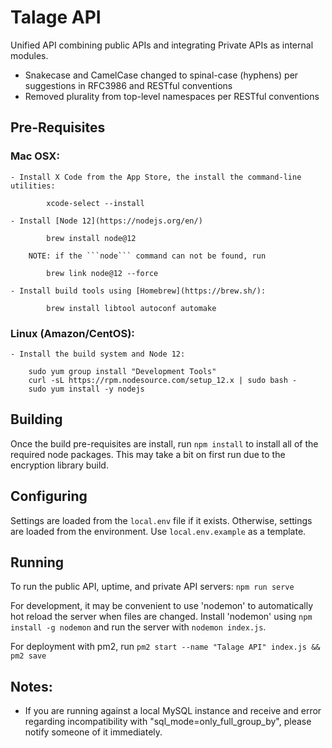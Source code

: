 # Talage API

Unified API combining public APIs and integrating Private APIs as internal modules.

* Snakecase and CamelCase changed to spinal-case (hyphens) per suggestions in RFC3986 and RESTful conventions
* Removed plurality from top-level namespaces per RESTful conventions

## Pre-Requisites

### Mac OSX:
	- Install X Code from the App Store, the install the command-line utilities:
```
		xcode-select --install
```

	- Install [Node 12](https://nodejs.org/en/)
```
		brew install node@12
```
		NOTE: if the ```node``` command can not be found, run 
```
		brew link node@12 --force
```
	- Install build tools using [Homebrew](https://brew.sh/):
```
		brew install libtool autoconf automake
```

### Linux (Amazon/CentOS):
	- Install the build system and Node 12:
```
	sudo yum group install "Development Tools"
	curl -sL https://rpm.nodesource.com/setup_12.x | sudo bash -
	sudo yum install -y nodejs
```

## Building

Once the build pre-requisites are install, run ```npm install``` to install all of the required node packages. This may take a bit on first run due to the encryption library build. 

## Configuring

Settings are loaded from the ```local.env``` file if it exists. Otherwise, settings are loaded from the environment. Use ```local.env.example``` as a template.

## Running

To run the public API, uptime, and private API servers: ```npm run serve```

For development, it may be convenient to use 'nodemon' to automatically hot reload the server when files are changed. Install 'nodemon' using ```npm install -g nodemon``` and run the server with ```nodemon index.js```.

For deployment with pm2, run ```pm2 start --name "Talage API" index.js && pm2 save```

## Notes:

- If you are running against a local MySQL instance and receive and error regarding incompatibility with "sql_mode=only_full_group_by", please notify someone of it immediately.